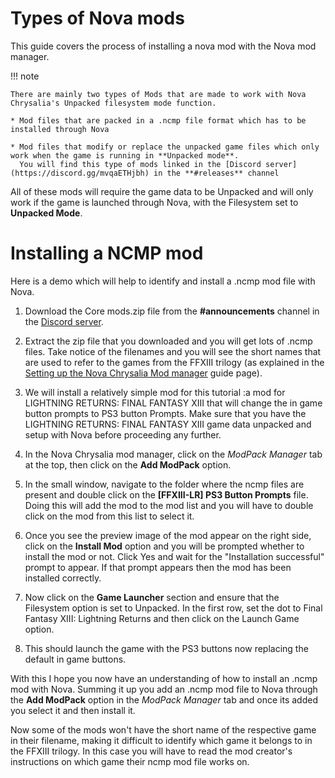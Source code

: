# Types of Nova mods

This guide covers the process of installing a nova mod with the Nova mod manager.

!!! note

    There are mainly two types of Mods that are made to work with Nova Chrysalia's Unpacked filesystem mode function. 
    
    * Mod files that are packed in a .ncmp file format which has to be installed through Nova
    
    * Mod files that modify or replace the unpacked game files which only work when the game is running in **Unpacked mode**. 
      You will find this type of mods linked in the [Discord server](https://discord.gg/mvqaETHjbh) in the **#releases** channel

All of these mods will require the game data to be Unpacked and will only work if the game is launched through Nova, with the Filesystem set to **Unpacked Mode**.

# Installing a NCMP mod
Here is a demo which will help to identify and install a .ncmp mod file with Nova.


1. Download the Core mods.zip file from the **#announcements** channel in the [Discord server](https://discord.gg/mvqaETHjbh).

2. Extract the zip file that you downloaded and you will get lots of .ncmp files. Take notice of the filenames and you will see the short names that are used to refer to the games from the FFXIII trilogy (as explained in the [Setting up the Nova Chrysalia Mod manager](https://lr-research-team.github.io/wiki/user-guide/setting-up-nova) guide page).

3. We will install a relatively simple mod for this tutorial :a mod for LIGHTNING RETURNS: FINAL FANTASY XIII that will change the in game button prompts to PS3 button Prompts. 
Make sure that you have the LIGHTNING RETURNS: FINAL FANTASY XIII game data unpacked and setup with Nova before proceeding any further.

4. In the Nova Chrysalia mod manager, click on the _ModPack Manager_ tab at the top, then click on the **Add ModPack** option.

5. In the small window, navigate to the folder where the ncmp files are present and double click on the **[FFXIII-LR] PS3 Button Prompts** file. Doing this will add the mod to the mod list and you will have to double click on the mod from this list to select it.

6. Once you see the preview image of the mod appear on the right side, click on the **Install Mod** option and you will be prompted whether to install the mod or not. 
Click Yes and wait for the "Installation successful" prompt to appear. If that prompt appears then the mod has been installed correctly. 

7. Now click on the **Game Launcher** section and ensure that the Filesystem option is set to Unpacked. In the first row, set the dot to Final Fantasy XIII: Lightning Returns and then click on the Launch Game option. 

8. This should launch the game with the PS3 buttons now replacing the default in game buttons.


With this I hope you now have an understanding of how to install an .ncmp mod with Nova. Summing it up you add an .ncmp mod file to Nova through the **Add ModPack** option in the _ModPack Manager_ tab and once its added you select it and then install it.

Now some of the mods won't have the short name of the respective game in their filename, making it difficult to identify which game it belongs to in the FFXIII trilogy. In this case you will have to read the mod creator's instructions on which game their ncmp mod file works on.